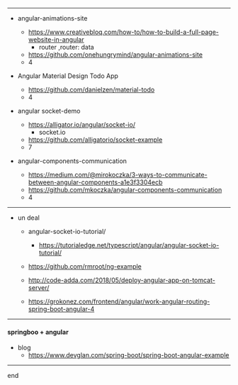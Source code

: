 
---

- angular-animations-site
  - https://www.creativebloq.com/how-to/how-to-build-a-full-page-website-in-angular
    - router ,router: data 
  - https://github.com/onehungrymind/angular-animations-site
  - 4

- Angular Material Design Todo App
  - https://github.com/danielzen/material-todo
  - 4

- angular socket-demo
  - https://alligator.io/angular/socket-io/
    - socket.io
  - https://github.com/alligatorio/socket-example
  - 7

- angular-components-communication
  - https://medium.com/@mirokoczka/3-ways-to-communicate-between-angular-components-a1e3f3304ecb
  - https://github.com/mkoczka/angular-components-communication
  - 4

---

- un deal
    - angular-socket-io-tutorial/
      - https://tutorialedge.net/typescript/angular/angular-socket-io-tutorial/
    
    - https://github.com/rmroot/ng-example
    - http://code-adda.com/2018/05/deploy-angular-app-on-tomcat-server/
    - https://grokonez.com/frontend/angular/work-angular-routing-spring-boot-angular-4

---

#### springboo + angular

- blog
    - https://www.devglan.com/spring-boot/spring-boot-angular-example

---

end
